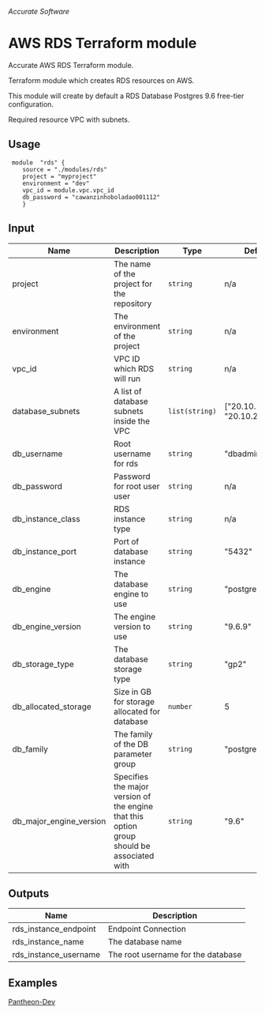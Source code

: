 
*Accurate Software*

# AWS RDS Terraform module

Accurate AWS RDS Terraform module.

Terraform module which creates RDS resources on AWS.

This module will create by default a RDS Database Postgres 9.6 free-tier configuration.

Required resource VPC with subnets.

## Usage

     module  "rds" {    
        source = "./modules/rds"    
        project = "myproject"
        environment = "dev"
        vpc_id = module.vpc.vpc_id
        db_password = "cawanzinhoboladao001112"
        }

## Input
|  Name|Description   | Type | Default | Required
|--|--|--|--|--|
|  project| The name of the project for the repository | `string`| n/a | yes |
|  environment| The environment of the project  | `string`| n/a | yes |
|  vpc_id | VPC ID which RDS will run | `string` | n/a | yes |
|  database_subnets | A list of database subnets inside the VPC | `list(string)`| ["20.10.21.0/24", "20.10.22.0/24"] | yes |
|  db_username | Root username for rds | `string`| "dbadmin" | no |
|  db_password | Password for root user user | `string`| n/a | yes |
|  db_instance_class | RDS instance type | `string`| n/a | no |
|  db_instance_port | Port of database instance | `string`| "5432" | no |
|  db_engine | The database engine to use | `string`| "postgres" | no |
|  db_engine_version |	The engine version to use | `string`| "9.6.9" | no |
|  db_storage_type | The database storage type | `string`| "gp2" | no |
|  db_allocated_storage | Size in GB for storage allocated for database | `number`| 5 | no |
|  db_family | The family of the DB parameter group | `string`| "postgres9.6" | no |
|  db_major_engine_version | 	Specifies the major version of the engine that this option group should be associated with | `string`| "9.6" | no |


## Outputs

|Name|Description  |
|--|--|
|rds_instance_endpoint  | Endpoint Connection |
|rds_instance_name  | The database name  |
|rds_instance_username  | The root username for the database  |


## Examples
[Pantheon-Dev](https://git.acclabs.com.br/gitlab/acc/aplicacao-modelo-aws/src/tree/master/terraform/dev)